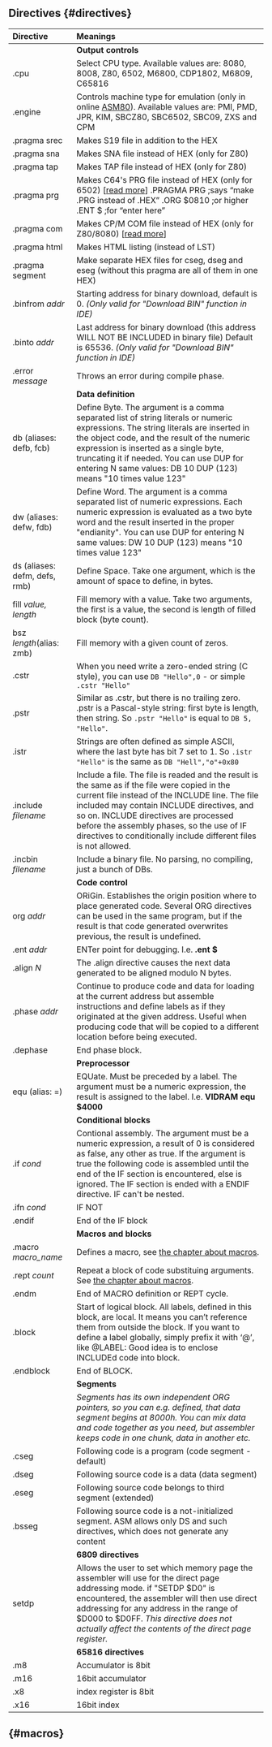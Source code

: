 ## Directives {#directives}

| Directive | Meanings |
| :--- | :--- |
|  | **Output controls** |
| .cpu | Select CPU type. Available values are: 8080, 8008, Z80, 6502, M6800, CDP1802, M6809, C65816 |
| .engine | Controls machine type for emulation \(only in online [ASM80](https://www.asm80.com/)\). Available values are: PMI, PMD, JPR, KIM, SBCZ80, SBC6502, SBC09, ZXS and CPM |
| .pragma srec | Makes S19 file in addition to the HEX |
| .pragma sna | Makes SNA file instead of HEX \(only for Z80\) |
| .pragma tap | Makes TAP file instead of HEX \(only for Z80\) |
| .pragma prg | Makes C64's PRG file instead of HEX \(only for 6502\) \[[read more](https://www.uelectronics.info/2015/04/10/asm80-news-cpm-c64-etc/)\]  .PRAGMA PRG ;says “make .PRG instead of .HEX” .ORG $0810 ;or higher .ENT $ ;for “enter here” |
| .pragma com | Makes CP/M COM file instead of HEX \(only for Z80/8080\) \[[read more](https://www.uelectronics.info/2015/04/10/asm80-news-cpm-c64-etc/)\] |
| .pragma html | Makes HTML listing \(instead of LST\) |
| .pragma segment | Make separate HEX files for cseg, dseg and eseg \(without this pragma are all of them in one HEX\) |
| .binfrom _addr_ | Starting address for binary download, default is 0. _\(Only valid for "Download BIN" function in IDE\)_ |
| .binto _addr_ | Last address for binary download \(this address WILL NOT BE INCLUDED in binary file\) Default is 65536. _\(Only valid for "Download BIN" function in IDE\)_ |
| .error _message_ | Throws an error during compile phase. |
|  | **Data definition** |
| db \(aliases: defb, fcb\) | Define Byte. The argument is a comma separated list of string literals or numeric expressions. The string literals are inserted in the object code, and the result of the numeric expression is inserted as a single byte, truncating it if needed. You can use DUP for entering N same values: DB 10 DUP \(123\) means "10 times value 123" |
| dw \(aliases: defw, fdb\) | Define Word. The argument is a comma separated list of numeric expressions. Each numeric expression is evaluated as a two byte word and the result inserted in the proper "endianity". You can use DUP for entering N same values: DW 10 DUP \(123\) means "10 times value 123" |
| ds \(aliases: defm, defs, rmb\) | Define Space. Take one argument, which is the amount of space to define, in bytes. |
| fill _value, length_ | Fill memory with a value. Take two arguments, the first is a value, the second is length of filled block \(byte count\). |
| bsz _length_\(alias: zmb\) | Fill memory with a given count of zeros. |
| .cstr | When you need write a zero-ended string \(C style\), you can use `DB "Hello",0` - or simple `.cstr "Hello"` |
| .pstr | Similar as .cstr, but there is no trailing zero. .pstr is a Pascal-style string: first byte is length, then string. So `.pstr "Hello"` is equal to `DB 5, "Hello"`. |
| .istr | Strings are often defined as simple ASCII, where the last byte has bit 7 set to 1. So `.istr "Hello"` is the same as `DB "Hell","o"+0x80` |
| .include _filename_ | Include a file. The file is readed and the result is the same as if the file were copied in the current file instead of the INCLUDE line. The file included may contain INCLUDE directives, and so on. INCLUDE directives are processed before the assembly phases, so the use of IF directives to conditionally include different files is not allowed. |
| .incbin _filename_ | Include a binary file. No parsing, no compiling, just a bunch of DBs. |
|  | **Code control** |
| org _addr_ | ORiGin. Establishes the origin position where to place generated code. Several ORG directives can be used in the same program, but if the result is that code generated overwrites previous, the result is undefined. |
| .ent _addr_ | ENTer point for debugging. I.e. **.ent $** |
| .align _N_ | The .align directive causes the next data generated to be aligned modulo N bytes. |
| .phase _addr_ | Continue to produce code and data for loading at the current address but assemble instructions and define labels as if they originated at the given address. Useful when producing code that will be copied to a different location before being executed. |
| .dephase | End phase block. |
|  | **Preprocessor** |
| equ \(alias: =\) | EQUate. Must be preceded by a label. The argument must be a numeric expression, the result is assigned to the label. I.e. **VIDRAM equ $4000** |
|  | **Conditional blocks** |
| .if _cond_ | Contional assembly. The argument must be a numeric expression, a result of 0 is considered as false, any other as true. If the argument is true the following code is assembled until the end of the IF section is encountered, else is ignored. The IF section is ended with a ENDIF directive. IF can't be nested. |
| .ifn _cond_ | IF NOT |
| .endif | End of the IF block |
|  | **Macros and blocks** |
| .macro _macro\_name_ | Defines a macro, see [the chapter about macros](/macros.md). |
| .rept _count_ | Repeat a block of code substituing arguments. See [the chapter about macros](/macros.md). |
| .endm | End of MACRO definition or REPT cycle. |
| .block | Start of logical block. All labels, defined in this block, are local. It means you can’t reference them from outside the block. If you want to define a label globally, simply prefix it with ‘@’, like @LABEL: Good idea is to enclose INCLUDEd code into block. |
| .endblock | End of BLOCK. |
|  | **Segments** |
|  | _Segments has its own independent ORG pointers, so you can e.g. defined, that data segment begins at 8000h. You can mix data and code together as you need, but assembler keeps code in one chunk, data in another etc._ |
| .cseg | Following code is a program \(code segment - default\) |
| .dseg | Following source code is a data \(data segment\) |
| .eseg | Following source code belongs to third segment \(extended\) |
| .bsseg | Following source code is a not-initialized segment. ASM allows only DS and such directives, which does not generate any content |
|  | **6809 directives** |
| setdp | Allows the user to set which memory page the assembler will use for the direct page addressing mode.  if "SETDP $D0" is encountered, the assembler will then use direct addressing for any address in the range of $D000 to $D0FF. _This directive does not actually affect the contents of the direct page register._ |
|  | **65816 directives** |
| .m8 | Accumulator is 8bit |
| .m16 | 16bit accumulator |
| .x8 | index register is 8bit |
| .x16 | 16bit index |

##  {#macros}



